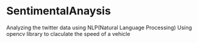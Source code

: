 # SentimentalAnaysis
 Analyzing the twitter data using NLP(Natural Language Processing)
 Using opencv library to claculate the speed of a vehicle
 
